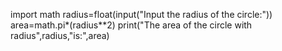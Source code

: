 import math
radius=float(input("Input the radius of the circle:"))
area=math.pi*(radius**2)
print("The area of the circle with radius",radius,"is:",area)
